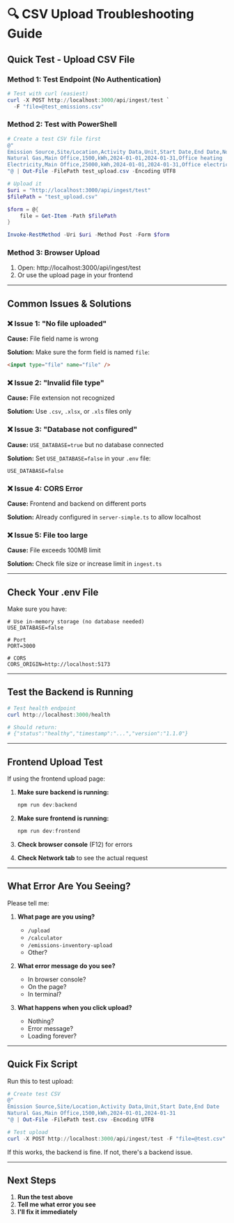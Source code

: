 # 🔍 CSV Upload Troubleshooting Guide

## Quick Test - Upload CSV File

### Method 1: Test Endpoint (No Authentication)

```powershell
# Test with curl (easiest)
curl -X POST http://localhost:3000/api/ingest/test `
  -F "file=@test_emissions.csv"
```

### Method 2: Test with PowerShell

```powershell
# Create a test CSV file first
@"
Emission Source,Site/Location,Activity Data,Unit,Start Date,End Date,Notes
Natural Gas,Main Office,1500,kWh,2024-01-01,2024-01-31,Office heating
Electricity,Main Office,25000,kWh,2024-01-01,2024-01-31,Office electricity
"@ | Out-File -FilePath test_upload.csv -Encoding UTF8

# Upload it
$uri = "http://localhost:3000/api/ingest/test"
$filePath = "test_upload.csv"

$form = @{
    file = Get-Item -Path $filePath
}

Invoke-RestMethod -Uri $uri -Method Post -Form $form
```

### Method 3: Browser Upload

1. Open: http://localhost:3000/api/ingest/test
2. Or use the upload page in your frontend

---

## Common Issues & Solutions

### ❌ Issue 1: "No file uploaded"

**Cause:** File field name is wrong

**Solution:** Make sure the form field is named `file`:
```html
<input type="file" name="file" />
```

### ❌ Issue 2: "Invalid file type"

**Cause:** File extension not recognized

**Solution:** Use `.csv`, `.xlsx`, or `.xls` files only

### ❌ Issue 3: "Database not configured"

**Cause:** `USE_DATABASE=true` but no database connected

**Solution:** Set `USE_DATABASE=false` in your `.env` file:
```env
USE_DATABASE=false
```

### ❌ Issue 4: CORS Error

**Cause:** Frontend and backend on different ports

**Solution:** Already configured in `server-simple.ts` to allow localhost

### ❌ Issue 5: File too large

**Cause:** File exceeds 100MB limit

**Solution:** Check file size or increase limit in `ingest.ts`

---

## Check Your .env File

Make sure you have:

```env
# Use in-memory storage (no database needed)
USE_DATABASE=false

# Port
PORT=3000

# CORS
CORS_ORIGIN=http://localhost:5173
```

---

## Test the Backend is Running

```powershell
# Test health endpoint
curl http://localhost:3000/health

# Should return:
# {"status":"healthy","timestamp":"...","version":"1.1.0"}
```

---

## Frontend Upload Test

If using the frontend upload page:

1. **Make sure backend is running:**
   ```powershell
   npm run dev:backend
   ```

2. **Make sure frontend is running:**
   ```powershell
   npm run dev:frontend
   ```

3. **Check browser console** (F12) for errors

4. **Check Network tab** to see the actual request

---

## What Error Are You Seeing?

Please tell me:

1. **What page are you using?**
   - `/upload`
   - `/calculator`
   - `/emissions-inventory-upload`
   - Other?

2. **What error message do you see?**
   - In browser console?
   - On the page?
   - In terminal?

3. **What happens when you click upload?**
   - Nothing?
   - Error message?
   - Loading forever?

---

## Quick Fix Script

Run this to test upload:

```powershell
# Create test CSV
@"
Emission Source,Site/Location,Activity Data,Unit,Start Date,End Date
Natural Gas,Main Office,1500,kWh,2024-01-01,2024-01-31
"@ | Out-File -FilePath test.csv -Encoding UTF8

# Test upload
curl -X POST http://localhost:3000/api/ingest/test -F "file=@test.csv"
```

If this works, the backend is fine. If not, there's a backend issue.

---

## Next Steps

1. **Run the test above**
2. **Tell me what error you see**
3. **I'll fix it immediately**
